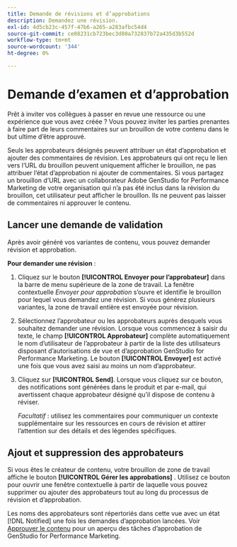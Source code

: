 ```yaml
---
title: Demande de révisions et d’approbations
description: Demandez une révision.
exl-id: 4d5cb23c-457f-47b6-a265-a283afbc54d4
source-git-commit: ce08231cb723bec3d80a732837b72a435d3b552d
workflow-type: tm+mt
source-wordcount: '344'
ht-degree: 0%

---
```


# Demande d’examen et d’approbation

Prêt à inviter vos collègues à passer en revue une ressource ou une expérience que vous avez créée ? Vous pouvez inviter les parties prenantes à faire part de leurs commentaires sur un brouillon de votre contenu dans le but ultime d’être approuvé.

Seuls les approbateurs désignés peuvent attribuer un état d’approbation et ajouter des commentaires de révision. Les approbateurs qui ont reçu le lien vers l’URL du brouillon peuvent uniquement afficher le brouillon, ne pas attribuer l’état d’approbation ni ajouter de commentaires. Si vous partagez un brouillon d’URL avec un collaborateur Adobe GenStudio for Performance Marketing de votre organisation qui n’a pas été inclus dans la révision du brouillon, cet utilisateur peut afficher le brouillon. Ils ne peuvent pas laisser de commentaires ni approuver le contenu.

## Lancer une demande de validation

Après avoir généré vos variantes de contenu, vous pouvez demander révision et approbation.

**Pour demander une révision** :

1. Cliquez sur le bouton **[!UICONTROL Envoyer pour l’approbateur]** dans la barre de menu supérieure de la zone de travail. La fenêtre contextuelle _Envoyer pour approbation_ s’ouvre et identifie le brouillon pour lequel vous demandez une révision. Si vous générez plusieurs variantes, la zone de travail entière est envoyée pour révision.

1. Sélectionnez l’approbateur ou les approbateurs auprès desquels vous souhaitez demander une révision. Lorsque vous commencez à saisir du texte, le champ **[!UICONTROL Approbateur]** complète automatiquement le nom d’utilisateur de l’approbateur à partir de la liste des utilisateurs disposant d’autorisations de vue et d’approbation GenStudio for Performance Marketing. Le bouton **[!UICONTROL Envoyer]** est activé une fois que vous avez saisi au moins un nom d’approbateur.

1. Cliquez sur **[!UICONTROL Send]**. Lorsque vous cliquez sur ce bouton, des notifications sont générées dans le produit et par e-mail, qui avertissent chaque approbateur désigné qu’il dispose de contenu à réviser.

   _Facultatif_ : utilisez les commentaires pour communiquer un contexte supplémentaire sur les ressources en cours de révision et attirer l’attention sur des détails et des légendes spécifiques.

## Ajout et suppression des approbateurs

Si vous êtes le créateur de contenu, votre brouillon de zone de travail affiche le bouton **[!UICONTROL Gérer les approbations]** . Utilisez ce bouton pour ouvrir une fenêtre contextuelle à partir de laquelle vous pouvez supprimer ou ajouter des approbateurs tout au long du processus de révision et d’approbation.

Les noms des approbateurs sont répertoriés dans cette vue avec un état [!DNL Notified] une fois les demandes d’approbation lancées. Voir [Approuver le contenu](./approve-content.md) pour un aperçu des tâches d’approbation de GenStudio for Performance Marketing.
